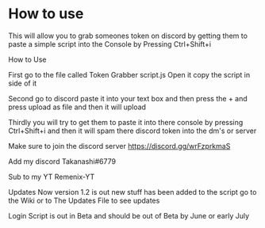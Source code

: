 # How to use 
This will allow you to grab someones token on discord by getting them to paste a simple script into the Console by Pressing Ctrl+Shift+i 




How to Use 

First go to the file called  Token Grabber script.js  Open it copy the script in side of it 

Second go to discord paste it into your text box and then press the + and press upload as file and then it will upload 

Thirdly you will try to get them to paste it into there console by pressing Ctrl+Shift+i and then it will spam there discord token into the dm's or server 


Make sure to join the discord server   https://discord.gg/wrFzprkmaS 

Add my discord Takanashi#6779 

Sub to my YT  Remenix-YT 


Updates Now version 1.2 is out new stuff has been added to the script go to the Wiki or to The   Updates File to see updates 

Login Script is out in Beta and should be out of Beta by June or early July 
